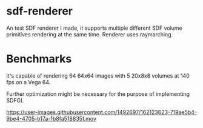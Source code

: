 # sdf-renderer
An test SDF renderer I made, it supports multiple different SDF volume primitives rendering at the same time. Renderer uses raymarching.

# Benchmarks
It's capable of rendering 64 64x64 images with 5 20x8x8 volumes at 140 fps on a Vega 64.

Further optimization might be necessary for the purpose of implementing SDFGI.

https://user-images.githubusercontent.com/1492697/162123623-719ae5b4-9be4-4705-b17a-1b8fa518835f.mov

